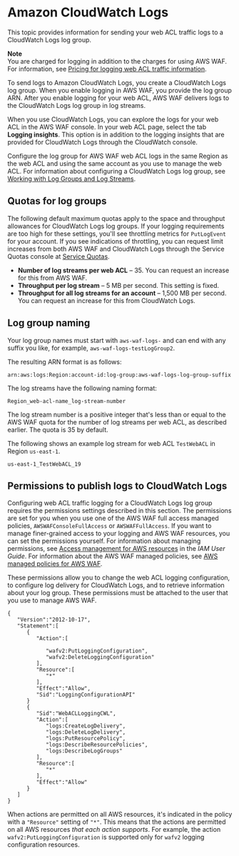 # Amazon CloudWatch Logs<a name="logging-cw-logs"></a>

This topic provides information for sending your web ACL traffic logs to a CloudWatch Logs log group\. 

**Note**  
You are charged for logging in addition to the charges for using AWS WAF\. For information, see [Pricing for logging web ACL traffic information](logging.md#logging-pricing)\.

To send logs to Amazon CloudWatch Logs, you create a CloudWatch Logs log group\. When you enable logging in AWS WAF, you provide the log group ARN\. After you enable logging for your web ACL, AWS WAF delivers logs to the CloudWatch Logs log group in log streams\. 

When you use CloudWatch Logs, you can explore the logs for your web ACL in the AWS WAF console\. In your web ACL page, select the tab **Logging insights**\. This option is in addition to the logging insights that are provided for CloudWatch Logs through the CloudWatch console\. 

Configure the log group for AWS WAF web ACL logs in the same Region as the web ACL and using the same account as you use to manage the web ACL\. For information about configuring a CloudWatch Logs log group, see [Working with Log Groups and Log Streams](https://docs.aws.amazon.com/AmazonCloudWatch/latest/logs/Working-with-log-groups-and-streams.html)\.

## Quotas for log groups<a name="logging-cw-logs-quotas"></a>

The following default maximum quotas apply to the space and throughput allowances for CloudWatch Logs log groups\. If your logging requirements are too high for these settings, you'll see throttling metrics for `PutLogEvent` for your account\. If you see indications of throttling, you can request limit increases from both AWS WAF and CloudWatch Logs through the Service Quotas console at [Service Quotas](https://console.aws.amazon.com/servicequotas/home/services)\.
+ **Number of log streams per web ACL** – 35\. You can request an increase for this from AWS WAF\. 
+ **Throughput per log stream** – 5 MB per second\. This setting is fixed\.
+ **Throughput for all log streams for an account** – 1,500 MB per second\. You can request an increase for this from CloudWatch Logs\. 

## Log group naming<a name="logging-cw-logs-naming"></a>

Your log group names must start with `aws-waf-logs-` and can end with any suffix you like, for example, `aws-waf-logs-testLogGroup2`\.

The resulting ARN format is as follows: 

```
arn:aws:logs:Region:account-id:log-group:aws-waf-logs-log-group-suffix
```

The log streams have the following naming format: 

```
Region_web-acl-name_log-stream-number
```

The log stream number is a positive integer that's less than or equal to the AWS WAF quota for the number of log streams per web ACL, as described earlier\. The quota is 35 by default\.

The following shows an example log stream for web ACL `TestWebACL` in Region `us-east-1`\. 

```
us-east-1_TestWebACL_19
```

## Permissions to publish logs to CloudWatch Logs<a name="logging-cw-logs-permissions"></a>

Configuring web ACL traffic logging for a CloudWatch Logs log group requires the permissions settings described in this section\. The permissions are set for you when you use one of the AWS WAF full access managed policies, `AWSWAFConsoleFullAccess` or `AWSWAFFullAccess`\. If you want to manage finer\-grained access to your logging and AWS WAF resources, you can set the permissions yourself\. For information about managing permissions, see [Access management for AWS resources](https://docs.aws.amazon.com/IAM/latest/UserGuide/access.html) in the *IAM User Guide*\. For information about the AWS WAF managed policies, see [AWS managed policies for AWS WAF](waf-security-iam-awsmanpol.md)\. 

These permissions allow you to change the web ACL logging configuration, to configure log delivery for CloudWatch Logs, and to retrieve information about your log group\. These permissions must be attached to the user that you use to manage AWS WAF\. 

```
{
   "Version":"2012-10-17",
   "Statement":[
      {
         "Action":[

            "wafv2:PutLoggingConfiguration",
            "wafv2:DeleteLoggingConfiguration"
         ],
         "Resource":[
            "*"
         ],
         "Effect":"Allow",
         "Sid":"LoggingConfigurationAPI"
      }
      {
         "Sid":"WebACLLoggingCWL",
         "Action":[
            "logs:CreateLogDelivery",
            "logs:DeleteLogDelivery",
            "logs:PutResourcePolicy",
            "logs:DescribeResourcePolicies",
            "logs:DescribeLogGroups"
         ],
         "Resource":[
            "*"
         ],
         "Effect":"Allow"
      }
   ]
}
```

When actions are permitted on all AWS resources, it's indicated in the policy with a `"Resource"` setting of `"*"`\. This means that the actions are permitted on all AWS resources *that each action supports*\. For example, the action `wafv2:PutLoggingConfiguration` is supported only for `wafv2` logging configuration resources\. 